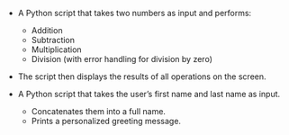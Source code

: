- A Python script that takes two numbers as input and performs:
    - Addition
    - Subtraction
    - Multiplication
    - Division (with error handling for division by zero)
- The script then displays the results of all operations on the screen.

- A Python script that takes the user’s first name and last name as input.
    - Concatenates them into a full name.
    - Prints a personalized greeting message.